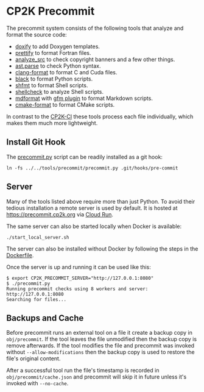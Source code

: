 # CP2K Precommit

The precommit system consists of the following tools that analyze and format the
source code:

- [doxify](../doxify/)
  to add Doxygen templates.
- [prettify](../prettify/)
  to format Fortran files.
- [analyze_src](../conventions/analyze_src.py)
  to check copyright banners and a few other things.
- [ast.parse](https://docs.python.org/3/library/ast.html)
  to check Python syntax.
- [clang-format](https://clang.llvm.org/docs/ClangFormat.html)
  to format C and Cuda files.
- [black](https://github.com/psf/black)
  to format Python scripts.
- [shfmt](https://github.com/mvdan/sh)
  to format Shell scripts.
- [shellcheck](https://github.com/koalaman/shellcheck)
  to analyze Shell scripts.
- [mdformat](https://github.com/executablebooks/mdformat) with [gfm plugin](https://github.com/hukkin/mdformat-gfm)
  to format Markdown scripts.
- [cmake-format](https://github.com/cheshirekow/cmake_format)
  to format CMake scripts.

In contrast to the [CP2K-CI](https://github.com/cp2k/cp2k-ci) these tools
process each file individually, which makes them much more lightweight.

## Install Git Hook

The [precommit.py](./precommit.py) script can be readily installed as a git hook:

```shell
ln -fs ../../tools/precommit/precommit.py .git/hooks/pre-commit
```

## Server

Many of the tools listed above require more than just Python. To avoid their
tedious installation a remote server is used by default. It is hosted at
<https://precommit.cp2k.org> via [Cloud Run](https://cloud.google.com/run).

The same server can also be started locally when Docker is available:

```shell
./start_local_server.sh
```

The server can also be installed without Docker by following the steps in the
[Dockerfile](./Dockerfile).

Once the server is up and running it can be used like this:

```shell
$ export CP2K_PRECOMMIT_SERVER="http://127.0.0.1:8080"
$ ./precommit.py
Running precommit checks using 8 workers and server: http://127.0.0.1:8080
Searching for files...
```

## Backups and Cache

Before precommit runs an external tool on a file it create a backup copy in
`obj/precommit`. If the tool leaves the file unmodified then the backup copy is
remove afterwards. If the tool modifies the file and precommit was invoked
without `--allow-modifications` then the backup copy is used to restore the
file's original content.

After a successful tool run the file's timestamp is recorded in
`obj/precommit/cache.json` and precommit will skip it in future unless it's
invoked with `--no-cache`.
